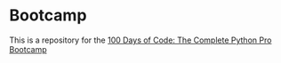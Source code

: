 # Bootcamp

This is a repository for the [100 Days of Code: The Complete Python Pro Bootcamp](https://www.udemy.com/course/100-days-of-code/)
